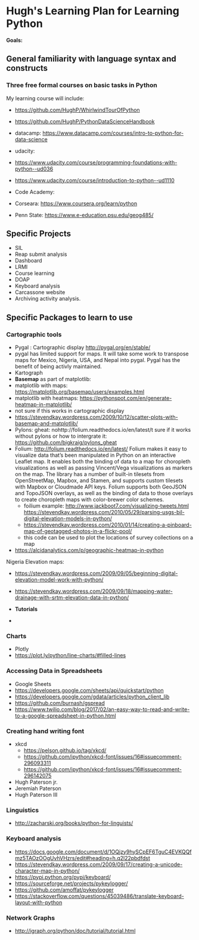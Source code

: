# Hugh's Learning Plan for Learning Python

**Goals:**

## General familiarity with language syntax and constructs

### Three free formal courses on basic tasks in Python
My learning course will include:
* https://github.com/HughP/WhirlwindTourOfPython
* https://github.com/HughP/PythonDataScienceHandbook
* datacamp: https://www.datacamp.com/courses/intro-to-python-for-data-science

* udacity:
 * https://www.udacity.com/course/programming-foundations-with-python--ud036
 * https://www.udacity.com/course/introduction-to-python--ud1110
* Code Academy:
* Corseara: https://www.coursera.org/learn/python
* Penn State: https://www.e-education.psu.edu/geog485/

## Specific Projects

* SIL
 * Reap submit analysis
 * Dashboard
 * LRMI
 * Course learning
 * DOAP
 * Keyboard analysis
 * Carcassone website
 * Archiving activity analysis.
 

## Specific Packages to learn to use

### Cartographic tools
* Pygal : Cartographic display http://pygal.org/en/stable/
 * pygal has limited support for maps. It will take some work to transpose maps for Mexico, Nigeria, USA, and Nepal into pygal. Pygal has the benefit of being activly maintained.
* Kartograph
* **Basemap** as part of matplotlib:
 * matplotlib with maps: https://matplotlib.org/basemap/users/examples.html
 * matplotlib with heatmaps: https://pythonspot.com/en/generate-heatmap-in-matplotlib/
  * not sure if this works in cartographic display
 * https://stevendkay.wordpress.com/2009/10/12/scatter-plots-with-basemap-and-matplotlib/
* Pylons: gheat: nohttp://folium.readthedocs.io/en/latest/t sure if it works without pylons or how to intergrate it: https://github.com/bigkraig/pylons_gheat
* Folium: http://folium.readthedocs.io/en/latest/
  Folium makes it easy to visualize data that’s been manipulated in Python on an interactive Leaflet map. It enables both the binding of data to a map for choropleth visualizations as well as passing Vincent/Vega visualizations as markers on the map. The library has a number of built-in tilesets from OpenStreetMap, Mapbox, and Stamen, and supports custom tilesets with Mapbox or Cloudmade API keys. Folium supports both GeoJSON and TopoJSON overlays, as well as the binding of data to those overlays to create choropleth maps with color-brewer color schemes.
   * foilium example: http://www.jackboot7.com/visualizing-tweets.html
   https://stevendkay.wordpress.com/2010/05/29/parsing-usgs-bil-digital-elevation-models-in-python/
   * https://stevendkay.wordpress.com/2010/01/14/creating-a-pinboard-map-of-geotagged-photos-in-a-flickr-pool/
    * this code can be used to plot the locations of survey collections on a map
* https://alcidanalytics.com/p/geographic-heatmap-in-python

Nigeria Elevation maps:
* https://stevendkay.wordpress.com/2009/09/05/beginning-digital-elevation-model-work-with-python/
* https://stevendkay.wordpress.com/2009/09/18/mapping-water-drainage-with-srtm-elevation-data-in-python/

* **Tutorials** 
 * 

### Charts
* Plotly
 * https://plot.ly/python/line-charts/#filled-lines
 
 ### Accessing Data in Spreadsheets
 * Google Sheets
  * https://developers.google.com/sheets/api/quickstart/python
  * https://developers.google.com/gdata/articles/python_client_lib
  * https://github.com/burnash/gspread
  * https://www.twilio.com/blog/2017/02/an-easy-way-to-read-and-write-to-a-google-spreadsheet-in-python.html
  
  ### Creating hand writing font
  * xkcd
    * https://pelson.github.io/tag/xkcd/
    * https://github.com/ipython/xkcd-font/issues/16#issuecomment-296093311
    * https://github.com/ipython/xkcd-font/issues/16#issuecomment-296142075
  * Hugh Paterson jr.
  * Jeremiah Paterson
  * Hugh Paterson III
   
 ### Linguistics
 * http://zacharski.org/books/python-for-linguists/
 
 ### Keyboard analysis
 * https://docs.google.com/document/d/1OQjzy9hySCpEF6TguC4EVKQQfmz5TAOzOOgUvhVHzrs/edit#heading=h.q2l22pbdfdst
 * https://stevendkay.wordpress.com/2009/09/17/creating-a-unicode-character-map-in-python/
 * https://pypi.python.org/pypi/keyboard/
 * https://sourceforge.net/projects/pykeylogger/
 * https://github.com/amoffat/pykeylogger
 * https://stackoverflow.com/questions/45039486/translate-keyboard-layout-with-python
 ### Network Graphs
 * http://igraph.org/python/doc/tutorial/tutorial.html
 
